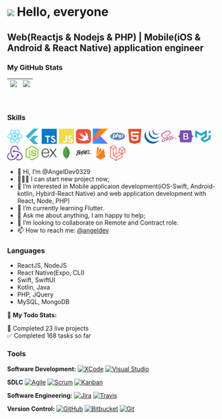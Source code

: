 <img src="https://media.giphy.com/media/hvRJCLFzcasrR4ia7z/giphy.gif" width="25px"> Hello, everyone 
===============================
Web(Reactjs & Nodejs & PHP) | Mobile(iOS & Android & React Native) application engineer
---------------


<!-- <img align="right" alt="GIF" src="https://github.com/AngelDev0329/AngelDev0329/blob/main/Source/image.gif?raw=true" width="400" height="250" /> -->
 
<!-- <a href="https://www.twitter.com/AngelDev0329" target="_blank" rel="noreferrer"><img
src="https://img.shields.io/twitter/follow/AngelDev0329?logo=twitter&style=for-the-badge&color=0891b2&labelColor=1c1917"
/></a>
<a href="https://www.github.com/AngelDev0329" target="_blank" rel="noreferrer"><img
src="https://img.shields.io/github/followers/AngelDev0329?logo=github&style=for-the-badge&color=0891b2&labelColor=1c1917" /></a>
 -->
### My GitHub Stats

[![](https://bad-apple-github-readme.vercel.app/api?show_bg=1&username=AngelDev0329&theme=vue&count_private=true&show_icons=true)](https://github.com/AngelDev0329) | [![](https://github-profile-trophy.vercel.app/?username=AngelDev0329&theme=flat&title=Stars,Followers,Commit,MultiLanguage&margin-w=5&theme=nord&animation=false&border=0&radius=20&row=2&column=2)](https://leetcode.com/AngelDev0326/)
--|--


<!--  
<img align="left" src="https://bad-apple-github-readme.vercel.app/api?show_bg=2&username=AngelDev0329&theme=vue&count_private=true&show_icons=true" />
<img src="https://github-profile-trophy.vercel.app/?username=AngelDev0329&theme=flat&title=Stars,Followers,Commit,MultiLanguage&margin-w=5">
<img src="https://github-readme-stats.vercel.app/api?username=AngelDev0329&show_icons=false&hide=&count_private=true&title_color=0891b2&text_color=ffffff&icon_color=0891b2&bg_color=1c1917&hide_border=true&show_icons=true" alt="AngelDev0329's GitHub stats" /> -->

<!--  <img src="https://github-readme-streak-stats.herokuapp.com/?user=AngelDev0329&stroke=ffffff&background=1c1917&ring=0891b2&fire=0891b2&currStreakNum=ffffff&currStreakLabel=0891b2&sideNums=ffffff&sideLabels=ffffff&dates=ffffff&hide_border=true" /> -->
<br />

<!-- [![](https://github-readme-stats.vercel.app/api?username=AngelDev0329&hide_border=true&theme=nord&border_radius=4&width=220&height=200&include_all_commits=true&text_bold=true&custom_title=AngelDev0329&disable_animations=true&ring_color=FFA500&count_private=true&show_icons=true)](https://github.com/AngelDev0329) | [![](https://leetcard.jacoblin.cool/AngelDev0326?width=500&height=194&theme=nord&animation=false&border=0&radius=20)](https://leetcode.com/AngelDev0329/)
--|--
 -->

<!---
[![](https://github-readme-stats.vercel.app/api/pin/?username=AngelDev0329&repo=swift-design-patterns&theme=nord&hide_border=true&border_radius=20&width=400&height=240)](https://github.com/AngelDev0329/swift-design-patterns) | [![](https://github-readme-stats.vercel.app/api/pin/?username=AngelDev0329&repo=swift-algorithms-data-structs&theme=nord&hide_border=true&border_radius=20&width=400&height=240)](https://github.com/AngelDev0329/swift-algorithms-data-structs) 
-->

### Skills
<p align="left">
<a href="https://reactjs.org/" target="_blank" rel="noreferrer"><img src="https://raw.githubusercontent.com/AngelDev0329/profileme-next/main/public/icons/skills/react-colored.svg" width="36" height="36" alt="React" /></a>
<a href="https://www.flutter.dev/" target="_blank" rel="noreferrer"><img src="https://raw.githubusercontent.com/AngelDev0329/profileme-next/main/public/icons/skills/flutter-colored.svg" width="36" height="36" alt="Flutter" /></a>
<a href="https://www.typescriptlang.org/" target="_blank" rel="noreferrer"><img src="https://raw.githubusercontent.com/AngelDev0329/profileme-next/main/public/icons/skills/typescript-colored.svg" width="36" height="36" alt="Typescript" /></a>
<a href="https://developer.mozilla.org/en-US/docs/Web/JavaScript" target="_blank" rel="noreferrer"><img src="https://raw.githubusercontent.com/AngelDev0329/profileme-next/main/public/icons/skills/javascript-colored.svg" width="36" height="36" alt="Javascript" /></a>
<a href="https://www.swift.org/" target="_blank" rel="noreferrer"><img src="https://raw.githubusercontent.com/AngelDev0329/profileme-next/main/public/icons/skills/swift-colored.svg" width="36" height="36" alt="Swift" /></a>
<a href="https://www.kotlinlang.org/" target="_blank" rel="noreferrer"><img src="https://raw.githubusercontent.com/AngelDev0329/profileme-next/main/public/icons/skills/kotlin-colored.svg" width="36" height="36" alt="Kotlin" /></a>
<a href="https://www.php.net/" target="_blank" rel="noreferrer"><img src="https://raw.githubusercontent.com/AngelDev0329/profileme-next/main/public/icons/skills/php-colored.svg" width="36" height="36" alt="PHP" /></a>
<a href="https://developer.mozilla.org/en-US/docs/Glossary/HTML5" target="_blank" rel="noreferrer"><img src="https://raw.githubusercontent.com/AngelDev0329/profileme-next/main/public/icons/skills/html5-colored.svg" width="36" height="36" alt="HTML5" /></a>
<!-- <a href="https://angular.io/" target="_blank" rel="noreferrer"><img src="https://raw.githubusercontent.com/AngelDev0329/profileme-next/main/public/icons/skills/angularjs-colored.svg" width="36" height="36" alt="Angular" /></a> -->
<!-- <a href="https://vuejs.org/" target="_blank" rel="noreferrer"><img src="https://raw.githubusercontent.com/AngelDev0329/profileme-next/main/public/icons/skills/vuejs-colored.svg" width="36" height="36" alt="Vue" /></a> -->
<a href="https://jquery.com/" target="_blank" rel="noreferrer"><img src="https://raw.githubusercontent.com/AngelDev0329/profileme-next/main/public/icons/skills/jquery-colored.svg" width="36" height="36" alt="JQuery" /></a>
<!-- <a href="https://www.w3.org/TR/CSS/#css" target="_blank" rel="noreferrer"><img src="https://raw.githubusercontent.com/AngelDev0329/profileme-next/main/public/icons/skills/css3-colored.svg" width="36" height="36" alt="CSS3" /></a> -->
<a href="https://sass-lang.com/" target="_blank" rel="noreferrer"><img src="https://raw.githubusercontent.com/AngelDev0329/profileme-next/main/public/icons/skills/sass-colored.svg" width="36" height="36" alt="Sass" /></a>
<a href="https://getbootstrap.com/" target="_blank" rel="noreferrer"><img src="https://raw.githubusercontent.com/AngelDev0329/profileme-next/main/public/icons/skills/bootstrap-colored.svg" width="36" height="36" alt="Bootstrap" /></a>
<a href="https://mui.com/" target="_blank" rel="noreferrer"><img src="https://raw.githubusercontent.com/AngelDev0329/profileme-next/main/public/icons/skills/materialui-colored.svg" width="36" height="36" alt="Material UI" /></a>
<a href="https://redux.js.org/" target="_blank" rel="noreferrer"><img src="https://raw.githubusercontent.com/AngelDev0329/profileme-next/main/public/icons/skills/redux-colored.svg" width="36" height="36" alt="Redux" /></a>
<a href="https://nodejs.org/en/" target="_blank" rel="noreferrer"><img src="https://raw.githubusercontent.com/AngelDev0329/profileme-next/main/public/icons/skills/nodejs-colored.svg" width="36" height="36" alt="NodeJS" /></a>
<a href="https://expressjs.com/" target="_blank" rel="noreferrer"><img src="https://raw.githubusercontent.com/AngelDev0329/profileme-next/main/public/icons/skills/express-colored.svg" width="36" height="36" alt="Express" /></a>
<a href="https://www.mongodb.com/" target="_blank" rel="noreferrer"><img src="https://raw.githubusercontent.com/AngelDev0329/profileme-next/main/public/icons/skills/mongodb-colored.svg" width="36" height="36" alt="MongoDB" /></a>
 <a href="https://www.babeljs.io/" target="_blank" rel="noreferrer"><img src="https://raw.githubusercontent.com/AngelDev0329/profileme-next/main/public/icons/skills/babel-colored.svg" width="36" height="36" alt="Babel" /></a>
<a href="https://firebase.google.com/" target="_blank" rel="noreferrer"><img src="https://raw.githubusercontent.com/AngelDev0329/profileme-next/main/public/icons/skills/firebase-colored.svg" width="36" height="36" alt="Firebase" /></a>
<a href="https://laravel.com/" target="_blank" rel="noreferrer"><img src="https://raw.githubusercontent.com/AngelDev0329/profileme-next/main/public/icons/skills/laravel-colored.svg" width="36" height="36" alt="Lavarel" /></a>
<!-- <a href="https://www.adobe.com/products/photoshop.html" target="_blank" rel="noreferrer"><img src="https://raw.githubusercontent.com/AngelDev0329/profileme-next/main/public/icons/skills/photoshop-colored.svg" width="36" height="36" alt="Photoshop" /></a>
<a href="https://www.adobe.com/uk/products/xd.html" target="_blank" rel="noreferrer"><img src="https://raw.githubusercontent.com/AngelDev0329/profileme-next/main/public/icons/skills/xd-colored.svg" width="36" height="36" alt="XD" /></a>
<a href="https://www.figma.com/" target="_blank" rel="noreferrer"><img src="https://raw.githubusercontent.com/AngelDev0329/profileme-next/main/public/icons/skills/figma-colored.svg" width="36" height="36" alt="Figma" /></a> -->
</p>

<!---
<picture>
  <source media="(prefers-color-scheme: dark)" srcset="https://raw.githubusercontent.com/AngelDev0329/AngelDev0329/output/github-contribution-grid-snake-dark.svg">
  <source media="(prefers-color-scheme: light)" srcset="https://raw.githubusercontent.com/AngelDev0329/AngelDev0329/output/github-contribution-grid-snake.svg">
  <img alt="github contribution grid snake animation" src="https://raw.githubusercontent.com/AngelDev0329/AngelDev0329/output/github-contribution-grid-snake.svg">
</picture>
-->
 
- 👋 Hi, I’m @AngelDev0329
- 👨🏽‍💻 I can start new project now;
- 👀 I’m interested in Mobile applicaion development(iOS-Swift, Android-kotlin, Hybird-React Native) and web application development with React, Node, PHP) 
- 🌱 I’m currently learning Flutter.
- 💬 Ask me about anything, I am happy to help;
- 💞️ I’m looking to collaborate on Remote and Contract role.
- 📫 How to reach me: [@angeldev](mailto:rapanjel@hotmail.com)


### Languages
- ReactJS, NodeJS <br/>
- React Native(Expo, CLI) <br/>
- Swift, SwiftUI <br/>
- Kotlin, Java <br/>
- PHP, JQuery <br/>
- MySQL, MongoDB <br/>


🚧 **My Todo Stats:**
<!-- TODO-IST:START -->
🌸  Completed 23 live projects         
✅  Completed 168 tasks so far           
<!-- TODO-IST:END -->


### Tools

**Software Development:**
[![XCode](https://img.shields.io/badge/-1575F9?style=flat&logo=Xcode&logoColor=white&link=https://github.com/AngelDev0329 "XCode")](https://github.com/AngelDev0329)
[![Visual Studio](https://img.shields.io/badge/-007ACC?style=flat&logo=Visual-Studio-Code&logoColor=white&link=https://github.com/AngelDev0329 "Visual Studio")](https://github.com/AngelDev0329)

**SDLC**
[![Agile](https://img.shields.io/badge/Agile-blue?style=flat&logo=Agile&logoColor=white&link=https://github.com/AngelDev0329 "Agile")](https://github.com/AngelDev0329) 
[![Scrum](https://img.shields.io/badge/Scrum-green?style=flat&logo=Scrum&logoColor=white&link=https://github.com/AngelDev0329 "Scrum")](https://github.com/AngelDev0329) 
[![Kanban](https://img.shields.io/badge/Kanban-red?style=flat&logo=Kanban&logoColor=white&link=https://github.com/AngelDev0329 "Kanban")](https://github.com/AngelDev0329)

**Software Engineering:**
[![Jira](https://img.shields.io/badge/-Jira-0052CC?style=flat&logo=jira&logoColor=white&link=https://github.com/AngelDev0329)](https://github.com/AngelDev0329)
[![Travis](https://img.shields.io/badge/-Travis-red?style=flat&logo=travis&logoColor=white&link=https://github.com/AngelDev0329)](https://github.com/AngelDev0329) 

**Version Control:**
[![GitHub](https://img.shields.io/badge/-GitHub-181717?style=flat&logo=github&link=https://github.com/AngelDev0329)](https://github.com/AngelDev0329)
[![Bitbucket](https://img.shields.io/badge/-Bitbucket-blue?style=flat&logo=bitbucket&link=https://github.com/AngelDev0329)](https://github.com/AngelDev0329)
[![Git](https://img.shields.io/badge/-Git-black?style=flat&logo=git&link=https://github.com/AngelDev0329)](https://github.com/AngelDev0329) 
<br/>
